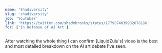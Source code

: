 ```yaml
---
name: 'Shadiversity'
slug: 'shadiversity'
job: 'YouTuber'
link: 'https://twitter.com/shadmbrooks/status/1779874039982678186'
for: ['In Defense of AI Art']
---
```


After watching the whole thing I can confirm [LiquidZulu's] video is the best and most detailed breakdown on the AI art debate I've seen.
